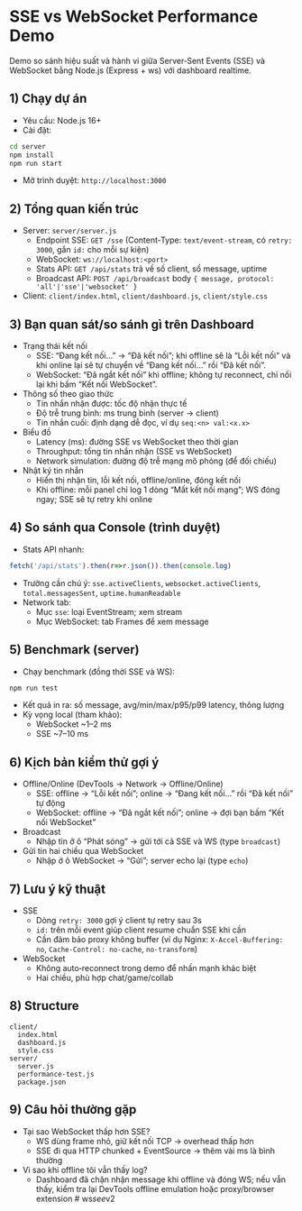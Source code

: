 # SSE vs WebSocket Performance Demo

Demo so sánh hiệu suất và hành vi giữa Server‑Sent Events (SSE) và WebSocket bằng Node.js (Express + ws) với dashboard realtime.

## 1) Chạy dự án

- Yêu cầu: Node.js 16+
- Cài đặt:
```bash
cd server
npm install
npm run start
```
- Mở trình duyệt: `http://localhost:3000`

## 2) Tổng quan kiến trúc
- Server: `server/server.js`
  - Endpoint SSE: `GET /sse` (Content-Type: `text/event-stream`, có `retry: 3000`, gắn `id:` cho mỗi sự kiện)
  - WebSocket: `ws://localhost:<port>`
  - Stats API: `GET /api/stats` trả về số client, số message, uptime
  - Broadcast API: `POST /api/broadcast` body `{ message, protocol: 'all'|'sse'|'websocket' }`
- Client: `client/index.html`, `client/dashboard.js`, `client/style.css`

## 3) Bạn quan sát/so sánh gì trên Dashboard
- Trạng thái kết nối
  - SSE: “Đang kết nối…” → “Đã kết nối”; khi offline sẽ là “Lỗi kết nối” và khi online lại sẽ tự chuyển về “Đang kết nối…” rồi “Đã kết nối”.
  - WebSocket: “Đã ngắt kết nối” khi offline; không tự reconnect, chỉ nối lại khi bấm “Kết nối WebSocket”.
- Thông số theo giao thức
  - Tin nhắn nhận được: tốc độ nhận thực tế
  - Độ trễ trung bình: ms trung bình (server → client)
  - Tin nhắn cuối: định dạng dễ đọc, ví dụ `seq:<n> val:<x.x>`
- Biểu đồ
  - Latency (ms): đường SSE vs WebSocket theo thời gian
  - Throughput: tổng tin nhắn nhận (SSE vs WebSocket)
  - Network simulation: đường độ trễ mạng mô phỏng (để đối chiếu)
- Nhật ký tin nhắn
  - Hiển thị nhận tin, lỗi kết nối, offline/online, đóng kết nối
  - Khi offline: mỗi panel chỉ log 1 dòng “Mất kết nối mạng”; WS đóng ngay; SSE sẽ tự retry khi online

## 4) So sánh qua Console (trình duyệt)
- Stats API nhanh:
```js
fetch('/api/stats').then(r=>r.json()).then(console.log)
```
  - Trường cần chú ý: `sse.activeClients`, `websocket.activeClients`, `total.messagesSent`, `uptime.humanReadable`
- Network tab:
  - Mục `sse`: loại EventStream; xem stream
  - Mục WebSocket: tab Frames để xem message

## 5) Benchmark (server)
- Chạy benchmark (đồng thời SSE và WS):
```bash
npm run test
```
- Kết quả in ra: số message, avg/min/max/p95/p99 latency, thông lượng
- Kỳ vọng local (tham khảo):
  - WebSocket ~1–2 ms
  - SSE ~7–10 ms

## 6) Kịch bản kiểm thử gợi ý
- Offline/Online (DevTools → Network → Offline/Online)
  - SSE: offline → “Lỗi kết nối”; online → “Đang kết nối…” rồi “Đã kết nối” tự động
  - WebSocket: offline → “Đã ngắt kết nối”; online → đợi bạn bấm “Kết nối WebSocket”
- Broadcast
  - Nhập tin ở ô “Phát sóng” → gửi tới cả SSE và WS (type `broadcast`)
- Gửi tin hai chiều qua WebSocket
  - Nhập ở ô WebSocket → “Gửi”; server echo lại (type `echo`)

## 7) Lưu ý kỹ thuật
- SSE
  - Dòng `retry: 3000` gợi ý client tự retry sau 3s
  - `id:` trên mỗi event giúp client resume chuẩn SSE khi cần
  - Cần đảm bảo proxy không buffer (ví dụ Nginx: `X-Accel-Buffering: no`, `Cache-Control: no-cache`, `no-transform`)
- WebSocket
  - Không auto‑reconnect trong demo để nhấn mạnh khác biệt
  - Hai chiều, phù hợp chat/game/collab

## 8) Structure
```
client/
  index.html
  dashboard.js
  style.css
server/
  server.js
  performance-test.js
  package.json
```

## 9) Câu hỏi thường gặp
- Tại sao WebSocket thấp hơn SSE?
  - WS dùng frame nhỏ, giữ kết nối TCP → overhead thấp hơn
  - SSE đi qua HTTP chunked + EventSource → thêm vài ms là bình thường
- Vì sao khi offline tôi vẫn thấy log?
  - Dashboard đã chặn nhận message khi offline và đóng WS; nếu vẫn thấy, kiểm tra lại DevTools offline emulation hoặc proxy/browser extension
#   w s _ s e e _ v 2  
 